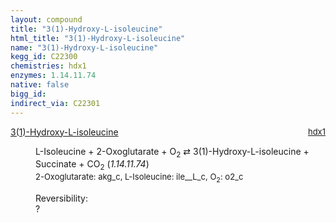 ```yaml
---
layout: compound
title: "3(1)-Hydroxy-L-isoleucine"
html_title: "3(1)-Hydroxy-L-isoleucine"
name: "3(1)-Hydroxy-L-isoleucine"
kegg_id: C22300
chemistries: hdx1
enzymes: 1.14.11.74
native: false
bigg_id: 
indirect_via: C22301
---
```

<dl><dt class='rs-product'><a href='/compounds/C22300' class='link-dark' data-bs-toggle='tooltip' data-bs-html='true' data-bs-title='KEGG: C22300'>3(1)-Hydroxy-L-isoleucine</a><span style='float: right; max-width: 40%'><a href='/chemistries/hdx1' class='link-dark opacity-50' style='font-size: small; word-wrap: anywhere;'>hdx1</a></span></dt><dd><p>L-Isoleucine + 2-Oxoglutarate + O<sub>2</sub> &#8644; 3(1)-Hydroxy-L-isoleucine + Succinate + CO<sub>2</sub> (<i>1.14.11.74</i>)<br /><span style='font-size: small;'><span data-bs-toggle='tooltip' data-bs-html='true' data-bs-title='KEGG: C00026'>2-Oxoglutarate</span>: akg_c, <span data-bs-toggle='tooltip' data-bs-html='true' data-bs-title='KEGG: C00407'>L-Isoleucine</span>: ile__L_c, <span data-bs-toggle='tooltip' data-bs-html='true' data-bs-title='KEGG: C00007'>O<sub>2</sub></span>: o2_c</span><br /><div class="reversibility_info">Reversibility: <div class="progress"><div class="progress-bar bg-light" role="progressbar" style="width: 100%" aria-valuenow="0" aria-valuemin="0" aria-valuemax="100"></div></div><span>?</span><div class="progress"><div class="progress-bar bg-light" role="progressbar" style="width: 100%" aria-valuenow="0" aria-valuemin="0" aria-valuemax="10"></div></div></div></p><dl></dl></dd></dl>